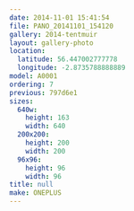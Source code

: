 ```yaml
---
date: 2014-11-01 15:41:54
file: PANO_20141101_154120
gallery: 2014-tentmuir
layout: gallery-photo
location:
  latitude: 56.447002777778
  longitude: -2.8735788888889
model: A0001
ordering: 7
previous: 797d6e1
sizes:
  640w:
    height: 163
    width: 640
  200x200:
    height: 200
    width: 200
  96x96:
    height: 96
    width: 96
title: null
make: ONEPLUS
---
```

